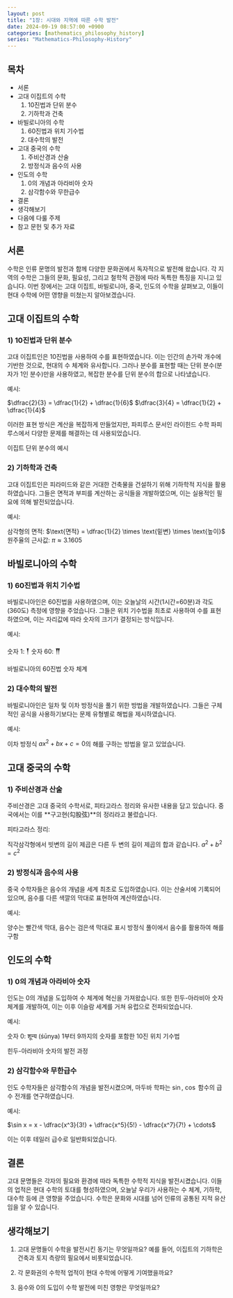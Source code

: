 ```yaml
---
layout: post
title: "1장: 시대와 지역에 따른 수학 발전"
date: 2024-09-19 08:57:00 +0900
categories: [mathematics_philosophy_history]
series: "Mathematics-Philosophy-History"
---
```


## 목차
- 서론
- 고대 이집트의 수학
  1) 10진법과 단위 분수
  2) 기하학과 건축
- 바빌로니아의 수학
  1) 60진법과 위치 기수법
  2) 대수학의 발전
- 고대 중국의 수학
  1) 주비산경과 산술
  2) 방정식과 음수의 사용
- 인도의 수학
  1) 0의 개념과 아라비아 숫자
  2) 삼각함수와 무한급수
- 결론
- 생각해보기
- 다음에 다룰 주제
- 참고 문헌 및 추가 자료

## 서론
수학은 인류 문명의 발전과 함께 다양한 문화권에서 독자적으로 발전해 왔습니다. 각 지역의 수학은 그들의 문화, 필요성, 그리고 철학적 관점에 따라 독특한 특징을 지니고 있습니다. 이번 장에서는 고대 이집트, 바빌로니아, 중국, 인도의 수학을 살펴보고, 이들이 현대 수학에 어떤 영향을 미쳤는지 알아보겠습니다.

## 고대 이집트의 수학
### 1) 10진법과 단위 분수
고대 이집트인은 10진법을 사용하여 수를 표현하였습니다. 이는 인간의 손가락 개수에 기반한 것으로, 현대의 수 체계와 유사합니다. 그러나 분수를 표현할 때는 단위 분수(분자가 1인 분수)만을 사용하였고, 복잡한 분수를 단위 분수의 합으로 나타냈습니다.

예시:

$\dfrac{2}{3} = \dfrac{1}{2} + \dfrac{1}{6}$
$\dfrac{3}{4} = \dfrac{1}{2} + \dfrac{1}{4}$

이러한 표현 방식은 계산을 복잡하게 만들었지만, 파피루스 문서인 라이힌드 수학 파피루스에서 다양한 문제를 해결하는 데 사용되었습니다.

이집트 단위 분수의 예시

### 2) 기하학과 건축
고대 이집트인은 피라미드와 같은 거대한 건축물을 건설하기 위해 기하학적 지식을 활용하였습니다. 그들은 면적과 부피를 계산하는 공식들을 개발하였으며, 이는 실용적인 필요에 의해 발전되었습니다.

예시:

삼각형의 면적: $\text{면적} = \dfrac{1}{2} \times \text{밑변} \times \text{높이}$
원주율의 근사값: $\pi \approx 3.1605$

## 바빌로니아의 수학
### 1) 60진법과 위치 기수법
바빌로니아인은 60진법을 사용하였으며, 이는 오늘날의 시간(1시간=60분)과 각도(360도) 측정에 영향을 주었습니다. 그들은 위치 기수법을 최초로 사용하여 수를 표현하였으며, 이는 자리값에 따라 숫자의 크기가 결정되는 방식입니다.

예시:

숫자 1: 𒐕
숫자 60: 𒐖

바빌로니아의 60진법 숫자 체계

### 2) 대수학의 발전
바빌로니아인은 일차 및 이차 방정식을 풀기 위한 방법을 개발하였습니다. 그들은 구체적인 공식을 사용하기보다는 문제 유형별로 해법을 제시하였습니다.

예시:

이차 방정식 $ax^2 + bx + c = 0$의 해를 구하는 방법을 알고 있었습니다.

## 고대 중국의 수학
### 1) 주비산경과 산술
주비산경은 고대 중국의 수학서로, 피타고라스 정리와 유사한 내용을 담고 있습니다. 중국에서는 이를 **구고현(勾股弦)**의 정리라고 불렀습니다.

피타고라스 정리:

직각삼각형에서 빗변의 길이 제곱은 다른 두 변의 길이 제곱의 합과 같습니다.
$a^2 + b^2 = c^2$

### 2) 방정식과 음수의 사용
중국 수학자들은 음수의 개념을 세계 최초로 도입하였습니다. 이는 산술서에 기록되어 있으며, 음수를 다른 색깔의 막대로 표현하여 계산하였습니다.

예시:

양수는 빨간색 막대, 음수는 검은색 막대로 표시
방정식 풀이에서 음수를 활용하여 해를 구함

## 인도의 수학
### 1) 0의 개념과 아라비아 숫자
인도는 0의 개념을 도입하여 수 체계에 혁신을 가져왔습니다. 또한 힌두-아라비아 숫자 체계를 개발하여, 이는 이후 이슬람 세계를 거쳐 유럽으로 전파되었습니다.

예시:

숫자 0: शून्य (śūnya)
1부터 9까지의 숫자를 포함한 10진 위치 기수법

힌두-아라비아 숫자의 발전 과정

### 2) 삼각함수와 무한급수
인도 수학자들은 삼각함수의 개념을 발전시켰으며, 마두바 학파는 $\sin$, $\cos$ 함수의 급수 전개를 연구하였습니다.

예시:

$\sin x = x - \dfrac{x^3}{3!} + \dfrac{x^5}{5!} - \dfrac{x^7}{7!} + \cdots$

이는 이후 테일러 급수로 일반화되었습니다.

## 결론
고대 문명들은 각자의 필요와 환경에 따라 독특한 수학적 지식을 발전시켰습니다. 이들의 업적은 현대 수학의 토대를 형성하였으며, 오늘날 우리가 사용하는 수 체계, 기하학, 대수학 등에 큰 영향을 주었습니다. 수학은 문화와 시대를 넘어 인류의 공통된 지적 유산임을 알 수 있습니다.

## 생각해보기
1. 고대 문명들이 수학을 발전시킨 동기는 무엇일까요?
   예를 들어, 이집트의 기하학은 건축과 토지 측량의 필요에서 비롯되었습니다.

2. 각 문화권의 수학적 업적이 현대 수학에 어떻게 기여했을까요?

3. 음수와 0의 도입이 수학 발전에 미친 영향은 무엇일까요?
